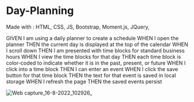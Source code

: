 # Day-Planning
Made with :
HTML,
CSS,
JS,
Bootstrap,
Moment.js,
JQuery,


GIVEN I am using a daily planner to create a schedule
WHEN I open the planner
THEN the current day is displayed at the top of the calendar
WHEN I scroll down
THEN I am presented with time blocks for standard business hours
WHEN I view the time blocks for that day
THEN each time block is color-coded to indicate whether it is in the past, present, or future
WHEN I click into a time block
THEN I can enter an event
WHEN I click the save button for that time block
THEN the text for that event is saved in local storage
WHEN I refresh the page
THEN the saved events persist

![Web capture_16-8-2022_102926_](https://user-images.githubusercontent.com/109175376/184920317-f1948c58-0a1c-4822-a44c-34d1bf171576.jpeg)
